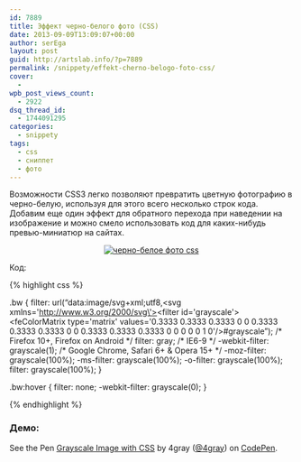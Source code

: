 ```yaml
---
id: 7889
title: Эффект черно-белого фото (CSS)
date: 2013-09-09T13:09:07+00:00
author: serEga
layout: post
guid: http://artslab.info/?p=7889
permalink: /snippety/effekt-cherno-belogo-foto-css/
cover:
  -
wpb_post_views_count:
  - 2922
dsq_thread_id:
  - 1744091295
categories:
  - snippety
tags:
  - css
  - сниппет
  - фото
---
```

Возможности CSS3 легко позволяют превратить цветную фотографию в черно-белую, используя для этого всего несколько строк кода. Добавим еще один эффект для обратного перехода при наведении на изображение и можно смело использовать код для каких-нибудь превью-миниатюр на сайтах.

<center>
  <a href="http://googledrive.com/host/0B9lHVSSSdxdxd0hjdUdmRzY3Tjg/cherno-beloe-foto-css.png"><img src="http://googledrive.com/host/0B9lHVSSSdxdxd0hjdUdmRzY3Tjg/cherno-beloe-foto-css-300x101.png" alt="черно-белое фото css" class="aligncenter size-medium wp-image-7890" srcset="http://googledrive.com/host/0B9lHVSSSdxdxd0hjdUdmRzY3Tjg/cherno-beloe-foto-css-300x101.png 300w, http://googledrive.com/host/0B9lHVSSSdxdxd0hjdUdmRzY3Tjg/cherno-beloe-foto-css.png 609w" sizes="(max-width: 300px) 100vw, 300px" /></a>
</center>



<!--more-->

Код:

{% highlight css %}

.bw {
	filter: url(&#8220;data:image/svg+xml;utf8,<svg xmlns=\'http://www.w3.org/2000/svg\'><filter id=\'grayscale\'><feColorMatrix type=\'matrix\' values=\'0.3333 0.3333 0.3333 0 0 0.3333 0.3333 0.3333 0 0 0.3333 0.3333 0.3333 0 0 0 0 0 1 0\'/></filter></svg>#grayscale&#8221;); /\* Firefox 10+, Firefox on Android \*/
	filter: gray; /\* IE6-9 \*/
	-webkit-filter: grayscale(1); /\* Google Chrome, Safari 6+ & Opera 15+ \*/
	-moz-filter: grayscale(100%);
	-ms-filter: grayscale(100%);
	-o-filter: grayscale(100%);
	filter: grayscale(100%);
}

.bw:hover {
	filter: none;
	-webkit-filter: grayscale(0);
}

{% endhighlight %}

<h3>Демо:</h3>
<p data-height="300" data-theme-id="414" data-slug-hash="EidBl" data-default-tab="css,result" data-user="4gray" data-embed-version="2" class="codepen">See the Pen <a href="http://codepen.io/4gray/pen/EidBl/">Grayscale Image with CSS</a> by 4gray (<a href="http://codepen.io/4gray">@4gray</a>) on <a href="http://codepen.io">CodePen</a>.</p>
<script async src="//assets.codepen.io/assets/embed/ei.js"></script>